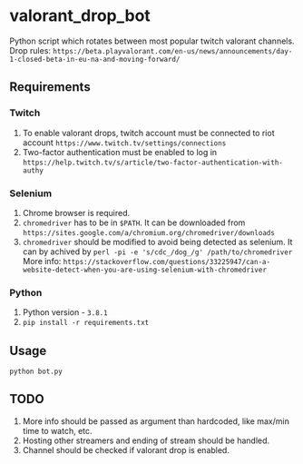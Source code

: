 # valorant_drop_bot
Python script which rotates between most popular twitch valorant channels. Drop rules: `https://beta.playvalorant.com/en-us/news/announcements/day-1-closed-beta-in-eu-na-and-moving-forward/`


## Requirements

### Twitch
1. To enable valorant drops, twitch account must be connected to riot account `https://www.twitch.tv/settings/connections`
2. Two-factor authentication must be enabled to log in `https://help.twitch.tv/s/article/two-factor-authentication-with-authy`

### Selenium
1. Chrome browser is required.
2. `chromedriver` has to be in `$PATH`. It can be downloaded from `https://sites.google.com/a/chromium.org/chromedriver/downloads`
3. `chromedriver` should be modified to avoid being detected as selenium. It can by achived by `perl -pi -e 's/cdc_/dog_/g' /path/to/chromedriver`
More info: `https://stackoverflow.com/questions/33225947/can-a-website-detect-when-you-are-using-selenium-with-chromedriver`

### Python
1. Python version - `3.8.1`
2. `pip install -r requirements.txt`


## Usage
```
python bot.py
```


## TODO
1. More info should be passed as argument than hardcoded, like max/min time to watch, etc.
2. Hosting other streamers and ending of stream should be handled.
3. Channel should be checked if valorant drop is enabled.
